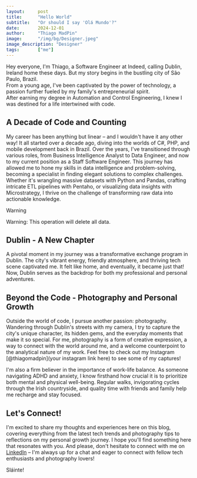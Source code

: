 ```yaml
---
layout:     post
title:      "Hello World"
subtitle:   "Or should I say 'Olá Mundo'?"
date:       2024-12-01
author:     "Thiago MadPin"
image:      "/img/bg/Designer.jpeg"
image_description: "Designer"
tags:       ["me"]
---
```


<!--- # Hello World! (Or should I say "Olá Mundo"?) -->


Hey everyone, I'm Thiago, a Software Engineer at Indeed, calling Dublin, Ireland home these days.
But my story begins in the bustling city of São Paulo, Brazil.  
From a young age, I've been captivated by the power of technology, a passion further fueled by my family's entrepreneurial spirit.  
After earning my degree in Automation and Control Engineering, I knew I was destined for a life intertwined with code.


## A Decade of Code and Counting

My career has been anything but linear – and I wouldn't have it any other way!
It all started over a decade ago, diving into the worlds of C#, PHP, and mobile development back in Brazil.  Over the years, I've transitioned through various roles, from Business Intelligence Analyst to Data Engineer, and now to my current position as a Staff Software Engineer.  This journey has allowed me to hone my skills in data intelligence and problem-solving, becoming a specialist in finding elegant solutions to complex challenges.  Whether it's wrangling massive datasets with Python and Pandas, crafting intricate ETL pipelines with Pentaho, or visualizing data insights with Microstrategy, I thrive on the challenge of transforming raw data into actionable knowledge.


> [!WARNING]
> Warning: This operation will delete all data.


## Dublin - A New Chapter

A pivotal moment in my journey was a transformative exchange program in Dublin.  The city's vibrant energy, friendly atmosphere, and thriving tech scene captivated me. It felt like home, and eventually, it became just that!  Now, Dublin serves as the backdrop for both my professional and personal adventures.


## Beyond the Code - Photography and Personal Growth

Outside the world of code, I pursue another passion: photography.  Wandering through Dublin's streets with my camera, I try to capture the city's unique character, its hidden gems, and the everyday moments that make it so special.  For me, photography is a form of creative expression, a way to connect with the world around me, and a welcome counterpoint to the analytical nature of my work. Feel free to check out my Instagram [@thiagomadpin](your instagram link here) to see some of my captures!

I'm also a firm believer in the importance of work-life balance.  As someone navigating ADHD and anxiety, I know firsthand how crucial it is to prioritize both mental and physical well-being.  Regular walks, invigorating cycles through the Irish countryside, and quality time with friends and family help me recharge and stay focused.


##  Let's Connect!

I'm excited to share my thoughts and experiences here on this blog, covering everything from the latest tech trends and photography tips to reflections on my personal growth journey.  I hope you'll find something here that resonates with you.  And please, don't hesitate to connect with me on  [LinkedIn](http://www.linkedin.com/in/thiagomadpin) – I'm always up for a chat and eager to connect with fellow tech enthusiasts and photography lovers!

Sláinte!
